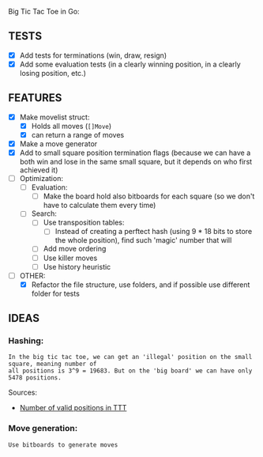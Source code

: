 Big Tic Tac Toe in Go:
## TESTS
  - [x] Add tests for terminations (win, draw, resign)
  - [x] Add some evaluation tests (in a clearly winning position, in a clearly losing position, etc.)

## FEATURES
- [x] Make movelist struct:
  - [x] Holds all moves (`[]Move`)
  - [x] can return a range of moves
- [x] Make a move generator
- [x] Add to small square position termination flags (because we can have a both win and lose in the same small square, but it depends on who first achieved it)
- [ ] Optimization:
  - [ ] Evaluation: 
    - [ ] Make the board hold also bitboards for each square (so we don't have to calculate them every time)
  - [ ] Search:
    - [ ] Use transposition tables:
      - [ ] Instead of creating a perftect hash (using 9 * 18 bits to store the whole position), find such 'magic' number that will 
    - [ ] Add move ordering
    - [ ] Use killer moves
    - [ ] Use history heuristic
- [ ] OTHER:
  - [x] Refactor the file structure, use folders, and if possible use different folder for tests
  
## IDEAS

### Hashing:
```
In the big tic tac toe, we can get an 'illegal' position on the small square, meaning number of 
all positions is 3^9 = 19683. But on the 'big board' we can have only 5478 positions.

```
Sources:
- [Number of valid positions in TTT](https://math.stackexchange.com/questions/469371/determining-the-number-of-valid-tictactoe-board-states-in-terms-of-board-dimensi)

### Move generation:
```
Use bitboards to generate moves
```